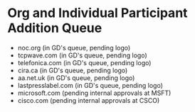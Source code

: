 # Org and Individual Participant Addition Queue
- noc.org (in GD's queue, pending logo)
- tcpwave.com (in GD's queue, pending logo)
- telefonica.com (in GD's queue, pending logo)
- cira.ca (in GD's queue, pending logo)
- aa.net.uk (in GD's queue, pending logo)
- lastpresslabel.com (in GD's queue, pending logo)
- microsoft.com (pending internal approvals at MSFT)
- cisco.com (pending internal approvals at CSCO)
